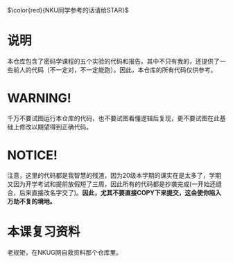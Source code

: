 $\color{red}{NKU同学参考的话请给STAR}$
# 说明
本仓库包含了密码学课程的五个实验的代码和报告。其中不只有我的，还提供了一些前人的代码（不一定对，不一定能跑）。因此，本仓库的所有代码仅供参考。

# WARNING!
千万不要试图运行本仓库的代码，也不要试图看懂逻辑后复现，更不要试图在此基础上修改以期望得到正确代码。

# NOTICE!
注意，这里的代码都是我智慧的残渣，因为20级本学期的课实在是太多了，学期又因为开学考试和提前放假短了三周，因此所有的代码都是抄袭完成(一开始还缝合，后来直接改名字交了)。**因此，尤其不要直接COPY下来提交，这会使你陷入万劫不复的境地。**

# 本课复习资料
老规矩，在NKUG网自救资料那个仓库里。